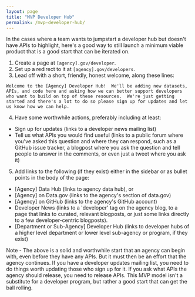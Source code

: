 ```yaml
---
layout: page
title: "MVP Developer Hub"
permalink: /mvp-developer-hub/
---
```


In the cases where a team wants to jumpstart a developer hub but doesn't have APIs to highlight, here's a good way to still launch a minimum viable product that is a good start that can be iterated on.  

1) Create a page at `[agency].gov/developer`.  
2) Set up a redirect to it at `[agency].gov/developers`.  
3) Lead off with a short, friendly, honest welcome, along these lines:  

````
Welcome to the [Agency] Developer Hub!  We'll be adding new datasets, APIs, and code here and asking how we can better support developers who want to build on top of these resources.  We're just getting started and there's a lot to do so please sign up for updates and let us know how we can help.   
````

4) Have some worthwhile actions, preferably including at least:   
  * Sign up for updates (links to a developer news mailing list)   
  * Tell us what APIs you would find useful (links to a public forum where you've asked this question and where they can respond, such as a GitHub issue tracker, a blogpost where you ask the question and tell people to answer in the comments, or even just a tweet where you ask it)  
  
5) Add links to the following (if they exist) either in the sidebar or as bullet points in the body of the page:   
  * [Agency] Data Hub (links to agency data hub), or  
  * [Agency] on Data.gov (links to the agency's section of data.gov)   
  * [Agency] on GitHub (links to the agency's GitHub account)  
  * Developer News (links to a 'developer' tag on the agency blog, to a page that links to curated, relevant blogposts, or just some links directly to a few developer-centric blogposts).    
  * [Department or Sub-Agency] Developer Hub (links to developer hubs of a higher level department or lower level sub-agency or program, if they exist)  
  

  Note - The above is a solid and worthwhile start that an agency can begin with, even before they have any APIs.  But it must then be an effort that the agency continues.  If you have a developer updates mailing list, you need to do things worth updating those who sign up for it.  If you ask what APIs the agency should release, you need to release APIs.  This MVP model isn't a substitute for a developer program, but rather a good start that can get the ball rolling.  
